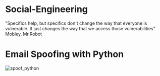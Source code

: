 # Social-Engineering
"Specifics help, but specifics don't change the way that everyone is vulnerable. It just changes the way that we access those vulnerabilities" Mobley, Mr.Robot

# Email Spoofing with Python
![spoof_python](https://github.com/user-attachments/assets/190607e8-0948-4b55-8ca6-11e59c5641c4)
